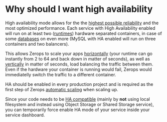 # Why should I want high availability

High availability mode allows for the the [highest possible reliability](/documentation/ha/zerops-enterprise-grade-realibility.html) and the most optimized performance. Each service with High Availability enabled will run on at least two ([runtimes](/documentation/services/runtimes.html#node-js)) hardware separated containers, in case of some [databases](/documentation/services/databases.html) on even more (MySQL with HA enabled will run on three containers and two balancers).

This allows Zerops to scale your apps [horizontally](/documentation/automatic-scaling/how-automatic-scaling-works.html#horizontal-scaling) (your runtime can go instantly from 2 to 64 and back down in matter of seconds), as well as [vertically](/documentation/automatic-scaling/how-automatic-scaling-works.html#vertical-scaling) in matter of seconds, load balancing the traffic between them. Even if the hardware your container is running would fail, Zerops would immediatelly switch the traffic to a different container.

HA should be enabled in every production project and is required as the first step of Zerops [automatic scaling](/documentation/automatic-scaling/how-automatic-scaling-works.html) when scaling up.

Since your code needs to be [HA compatible](/documentation/ha/how-to-make-my-code-ha-enabled.html) (mainly by **not** using local filesystem and instead using Object Storage or Shared Storage service), you can temporarily force enable HA mode of your service inside your service dashboard.
